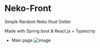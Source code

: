 # Neko-Front
Simple Random Neko Illust Getter

Made with Spring boot & React.js + Typescrip

* Main page
![image](https://user-images.githubusercontent.com/51194584/208084920-7a337fb8-c060-4cee-a891-cd67538606ec.png)
